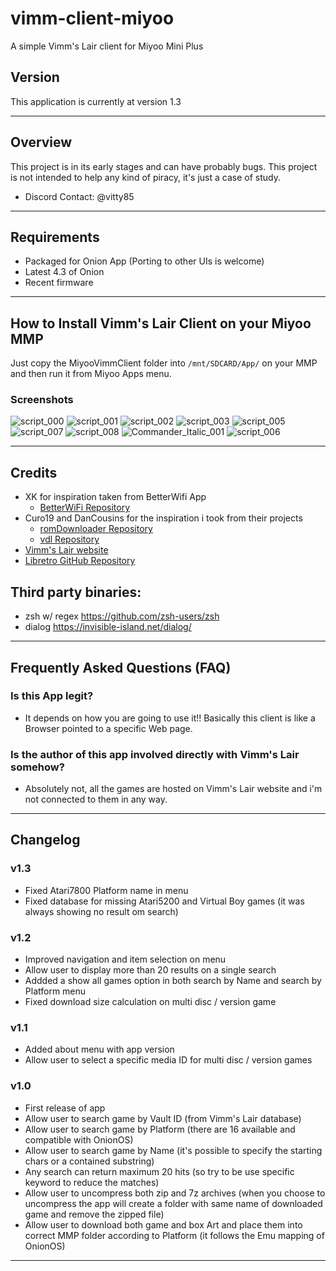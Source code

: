 # vimm-client-miyoo

A simple Vimm's Lair client for Miyoo Mini Plus

## Version

This application is currently at version 1.3

---

## Overview

This project is in its early stages and can have probably bugs. This project is not intended to help any kind of piracy, it's just a case of study.

- Discord Contact: @vitty85

---

## Requirements

- Packaged for Onion App (Porting to other UIs is welcome)
- Latest 4.3 of Onion
- Recent firmware

---

## How to Install Vimm's Lair Client on your Miyoo MMP

Just copy the MiyooVimmClient folder into `/mnt/SDCARD/App/` on your MMP and then run it from Miyoo Apps menu.

### Screenshots

   ![script_000](https://github.com/Vitty85/vimm-client-miyoo/assets/53129080/c47fd62d-9284-44e8-a3f0-58d30be6207a)
   ![script_001](https://github.com/Vitty85/vimm-client-miyoo/assets/53129080/e4f2e6b9-aa50-4d65-9beb-b7a46d2cf790)
   ![script_002](https://github.com/Vitty85/vimm-client-miyoo/assets/53129080/1bf66143-8a05-41fe-b916-6b9c0bf0e2e6)
   ![script_003](https://github.com/Vitty85/vimm-client-miyoo/assets/53129080/b54838d8-b597-40a8-88cc-648f760718ea)
   ![script_005](https://github.com/Vitty85/vimm-client-miyoo/assets/53129080/c14f57df-9fb7-4918-befa-398678f384c0)
   ![script_007](https://github.com/Vitty85/vimm-client-miyoo/assets/53129080/2cabd0a2-70e3-4a86-98c0-aa33d69acc79)
   ![script_008](https://github.com/Vitty85/vimm-client-miyoo/assets/53129080/0b643eaa-274d-42aa-bfff-a35862134278)
   ![Commander_Italic_001](https://github.com/Vitty85/vimm-client-miyoo/assets/53129080/05cb8009-7af7-4ab1-bcd1-5345af7e39fc)
   ![script_006](https://github.com/Vitty85/vimm-client-miyoo/assets/53129080/c3d32f55-362b-4c29-a1b1-d38579515fb9)

---

## Credits

- XK for inspiration taken from BetterWifi App
  - [BetterWiFi Repository](https://github.com/XK9274/better-wifi-miyoo)
- Curo19 and DanCousins for the inspiration i took from their projects
  - [romDownloader Repository](https://github.com/Curo19/romDownloader)
  - [vdl Repository](https://github.com/DanCousins/vdl)
- [Vimm's Lair website](https://vimm.net)
- [Libretro GitHub Repository](https://github.com/libretro-thumbnails)

## Third party binaries:

- zsh w/ regex https://github.com/zsh-users/zsh
- dialog https://invisible-island.net/dialog/

---

## Frequently Asked Questions (FAQ)

### Is this App legit?
- It depends on how you are going to use it!! Basically this client is like a Browser pointed to a specific Web page.

### Is the author of this app involved directly with Vimm's Lair somehow?
- Absolutely not, all the games are hosted on Vimm's Lair website and i'm not connected to them in any way.

---

## Changelog

### v1.3
   - Fixed Atari7800 Platform name in menu
   - Fixed database for missing Atari5200 and Virtual Boy games (it was always showing no result om search)

### v1.2
   - Improved navigation and item selection on menu
   - Allow user to display more than 20 results on a single search
   - Addded a show all games option in both search by Name and search by Platform menu
   - Fixed download size calculation on multi disc / version game

### v1.1
   - Added about menu with app version
   - Allow user to select a specific media ID for multi disc / version games

### v1.0
   - First release of app
   - Allow user to search game by Vault ID (from Vimm's Lair database)
   - Allow user to search game by Platform (there are 16 available and compatible with OnionOS)
   - Allow user to search game by Name (it's possible to specify the starting chars or a contained substring)
   - Any search can return maximum 20 hits (so try to be use specific keyword to reduce the matches)
   - Allow user to uncompress both zip and 7z archives (when you choose to uncompress the app will create a folder with same name of downloaded game and remove the zipped file)
   - Allow user to download both game and box Art and place them into correct MMP folder according to Platform (it follows the Emu mapping of OnionOS)

---
